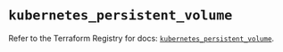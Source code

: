 # `kubernetes_persistent_volume`

Refer to the Terraform Registry for docs: [`kubernetes_persistent_volume`](https://registry.terraform.io/providers/hashicorp/kubernetes/2.27.0/docs/resources/persistent_volume).
